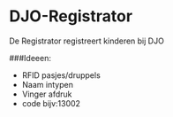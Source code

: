 # DJO-Registrator
De Registrator registreert kinderen bij DJO

###Ideeen:
 * RFID pasjes/druppels
 * Naam intypen
 * Vinger afdruk
 * code bijv:13002
